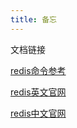 ```yaml
---
title: 备忘
---
```


文档链接

[redis命令参考](http://doc.redisfans.com/)

[redis英文官网](https://redis.io/)

[redis中文官网](http://www.redis.cn/)
